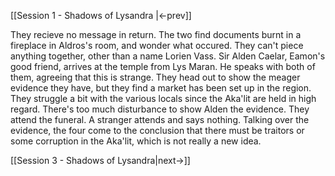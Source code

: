 [[Session 1 - Shadows of Lysandra |<-prev]]

They recieve no message in return. The two find documents burnt in a fireplace in Aldros's room, and wonder what occured. They can't piece anything together, other than a name Lorien Vass. Sir Alden Caelar, Eamon's good friend, arrives at the temple from Lys Maran. He speaks with both of them, agreeing that this is strange. They head out to show the meager evidence they have, but they find a market has been set up in the region. They struggle a bit with the various locals since the Aka'lit are held in high regard. There's too much disturbance to show Alden the evidence.
They attend the funeral. A stranger attends and says nothing.
Talking over the evidence, the four come to the conclusion that there must be traitors or some corruption in the Aka'lit, which is not really a new idea. 

[[Session 3 - Shadows of Lysandra|next->]]